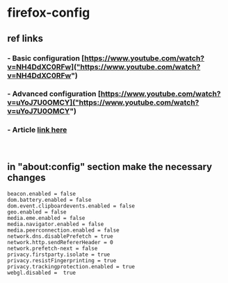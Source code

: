 # firefox-config

## ref links
### - Basic configuration [https://www.youtube.com/watch?v=NH4DdXC0RFw]("https://www.youtube.com/watch?v=NH4DdXC0RFw")
### - Advanced configuration [https://www.youtube.com/watch?v=uYoJ7U0OMCY]("https://www.youtube.com/watch?v=uYoJ7U0OMCY")
### - Article [link here]("https://sunknudsen.com/privacy-guides/how-to-mitigate-fingerprinting-and-ip-leaks-using-firefox-advanced-preferences")

<br>

## in "about:config" section make the necessary changes
```
beacon.enabled = false
dom.battery.enabled = false
dom.event.clipboardevents.enabled = false
geo.enabled = false
media.eme.enabled = false
media.navigator.enabled = false
media.peerconnection.enabled = false
network.dns.disablePrefetch = true
network.http.sendRefererHeader = 0
network.prefetch-next = false
privacy.firstparty.isolate = true
privacy.resistFingerprinting = true
privacy.trackingprotection.enabled = true
webgl.disabled =  true
```

<br>
